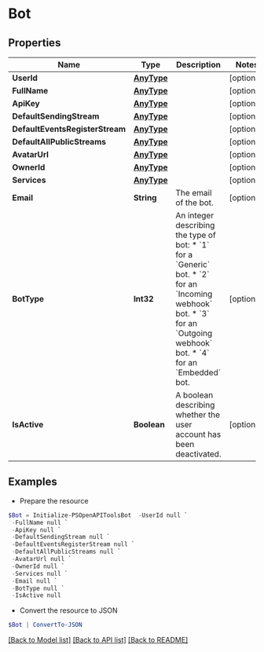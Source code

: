# Bot
## Properties

Name | Type | Description | Notes
------------ | ------------- | ------------- | -------------
**UserId** | [**AnyType**](.md) |  | [optional] 
**FullName** | [**AnyType**](.md) |  | [optional] 
**ApiKey** | [**AnyType**](.md) |  | [optional] 
**DefaultSendingStream** | [**AnyType**](.md) |  | [optional] 
**DefaultEventsRegisterStream** | [**AnyType**](.md) |  | [optional] 
**DefaultAllPublicStreams** | [**AnyType**](.md) |  | [optional] 
**AvatarUrl** | [**AnyType**](.md) |  | [optional] 
**OwnerId** | [**AnyType**](.md) |  | [optional] 
**Services** | [**AnyType**](.md) |  | [optional] 
**Email** | **String** | The email of the bot.  | [optional] 
**BotType** | **Int32** | An integer describing the type of bot: * &#x60;1&#x60; for a &#x60;Generic&#x60; bot. * &#x60;2&#x60; for an &#x60;Incoming webhook&#x60; bot. * &#x60;3&#x60; for an &#x60;Outgoing webhook&#x60; bot. * &#x60;4&#x60; for an &#x60;Embedded&#x60; bot.  | [optional] 
**IsActive** | **Boolean** | A boolean describing whether the user account has been deactivated.  | [optional] 

## Examples

- Prepare the resource
```powershell
$Bot = Initialize-PSOpenAPIToolsBot  -UserId null `
 -FullName null `
 -ApiKey null `
 -DefaultSendingStream null `
 -DefaultEventsRegisterStream null `
 -DefaultAllPublicStreams null `
 -AvatarUrl null `
 -OwnerId null `
 -Services null `
 -Email null `
 -BotType null `
 -IsActive null
```

- Convert the resource to JSON
```powershell
$Bot | ConvertTo-JSON
```

[[Back to Model list]](../README.md#documentation-for-models) [[Back to API list]](../README.md#documentation-for-api-endpoints) [[Back to README]](../README.md)

